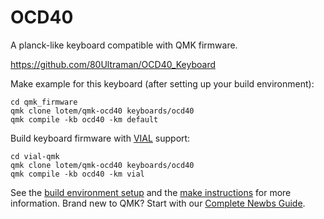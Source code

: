 # OCD40

A planck-like keyboard compatible with QMK firmware.

https://github.com/80Ultraman/OCD40_Keyboard

Make example for this keyboard (after setting up your build environment):

    cd qmk_firmware
    qmk clone lotem/qmk-ocd40 keyboards/ocd40
    qmk compile -kb ocd40 -km default

Build keyboard firmware with [VIAL](https://github.com/vial-kb/vial-qmk) support:

    cd vial-qmk
    qmk clone lotem/qmk-ocd40 keyboards/ocd40
    qmk compile -kb ocd40 -km vial

See the [build environment setup](https://docs.qmk.fm/#/getting_started_build_tools) and the [make instructions](https://docs.qmk.fm/#/getting_started_make_guide) for more information. Brand new to QMK? Start with our [Complete Newbs Guide](https://docs.qmk.fm/#/newbs).
